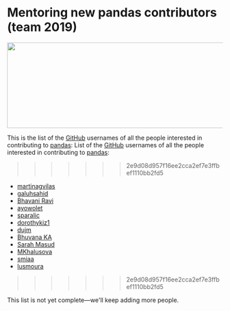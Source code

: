 # Mentoring new pandas contributors (team 2019)
<img src="img/logo.jpeg" width="600" height="200"><br>

This is the list of the [GitHub](https://github.com) usernames of all the people interested in contributing to [pandas](https://github.com/pandas-dev/pandas):
List of the [GitHub](https://github.com) usernames of all the people interested in contributing to [pandas](https://github.com/pandas-dev/pandas):
>>>>>>> 2e9d08d957f16ee2cca2ef7e3ffbef1110bb2fd5
- [martinagvilas](https://github.com/martinagvilas)
- [galuhsahid](https://github.com/galuhsahid)
- [Bhavani Ravi](https://github.com/bhavaniravi)
- [ayowolet](https://github.com/ayowolet)
- [sparalic](https://github.com/sparalic/)
- [dorothykiz1](https://github.com/dorothykiz1/)
- [dujm](https://github.com/dujm)
- [Bhuvana KA](https://github.com/bhuvanakundumani)
- [Sarah Masud](https://github.com/sara-02)
- [MKhalusova](https://github.com/MKhalusova)
- [smiaa](https://github.com/smiaa)
- [lusmoura](https://github.com/lusmoura)
>>>>>>> 2e9d08d957f16ee2cca2ef7e3ffbef1110bb2fd5


This list is not yet complete—we'll keep adding more people.
